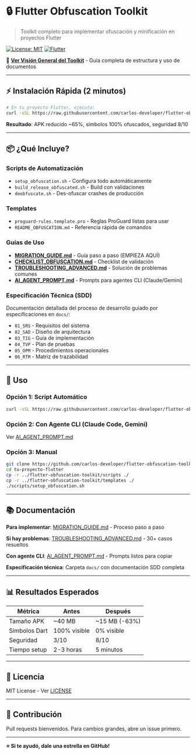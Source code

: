 # 🔒 Flutter Obfuscation Toolkit

> Toolkit completo para implementar ofuscación y minificación en proyectos Flutter

[![License: MIT](https://img.shields.io/badge/License-MIT-yellow.svg)](LICENSE)
[![Flutter](https://img.shields.io/badge/Flutter-%E2%89%A53.9.2-blue)](https://flutter.dev)

📖 **[Ver Visión General del Toolkit](TOOLKIT_OVERVIEW.md)** - Guía completa de estructura y uso de documentos

---

## ⚡ Instalación Rápida (2 minutos)

```bash
# En tu proyecto Flutter, ejecuta:
curl -sSL https://raw.githubusercontent.com/carlos-developer/flutter-obfuscation-toolkit/main/scripts/download_obfuscation_package.sh | bash
```

**Resultado**: APK reducido ~65%, símbolos 100% ofuscados, seguridad 8/10

---

## 📦 ¿Qué Incluye?

### Scripts de Automatización
- `setup_obfuscation.sh` - Configura todo automáticamente
- `build_release_obfuscated.sh` - Build con validaciones
- `deobfuscate.sh` - Des-ofuscar crashes de producción

### Templates
- `proguard-rules.template.pro` - Reglas ProGuard listas para usar
- `README_OBFUSCATION.md` - Referencia rápida de comandos

### Guías de Uso
- **[MIGRATION_GUIDE.md](MIGRATION_GUIDE.md)** - Guía paso a paso (EMPIEZA AQUÍ)
- **[CHECKLIST_OBFUSCATION.md](CHECKLIST_OBFUSCATION.md)** - Checklist de validación
- **[TROUBLESHOOTING_ADVANCED.md](TROUBLESHOOTING_ADVANCED.md)** - Solución de problemas comunes
- **[AI_AGENT_PROMPT.md](AI_AGENT_PROMPT.md)** - Prompts para agentes CLI (Claude/Gemini)

### Especificación Técnica (SDD)
Documentación detallada del proceso de desarrollo guiado por especificaciones en `docs/`:
- `01_SRS` - Requisitos del sistema
- `02_SAD` - Diseño de arquitectura
- `03_TIG` - Guía de implementación
- `04_TVP` - Plan de pruebas
- `05_OPM` - Procedimientos operacionales
- `06_RTM` - Matriz de trazabilidad

---

## 🚀 Uso

### Opción 1: Script Automático
```bash
curl -sSL https://raw.githubusercontent.com/carlos-developer/flutter-obfuscation-toolkit/main/scripts/download_obfuscation_package.sh | bash
```

### Opción 2: Con Agente CLI (Claude Code, Gemini)
Ver [AI_AGENT_PROMPT.md](AI_AGENT_PROMPT.md)

### Opción 3: Manual
```bash
git clone https://github.com/carlos-developer/flutter-obfuscation-toolkit.git
cd tu-proyecto-flutter
cp -r ../flutter-obfuscation-toolkit/scripts ./
cp -r ../flutter-obfuscation-toolkit/templates ./
./scripts/setup_obfuscation.sh
```

---

## 📚 Documentación

**Para implementar**: [MIGRATION_GUIDE.md](MIGRATION_GUIDE.md) - Proceso paso a paso

**Si hay problemas**: [TROUBLESHOOTING_ADVANCED.md](TROUBLESHOOTING_ADVANCED.md) - 30+ casos resueltos

**Con agente CLI**: [AI_AGENT_PROMPT.md](AI_AGENT_PROMPT.md) - Prompts listos para copiar

**Especificación técnica**: Carpeta `docs/` con documentación SDD completa

---

## 📊 Resultados Esperados

| Métrica | Antes | Después |
|---------|-------|---------|
| Tamaño APK | ~40 MB | ~15 MB (-63%) |
| Símbolos Dart | 100% visible | 0% visible |
| Seguridad | 3/10 | 8/10 |
| Tiempo setup | 2-3 horas | 5 minutos |

---

## 📄 Licencia

MIT License - Ver [LICENSE](LICENSE)

---

## 🤝 Contribución

Pull requests bienvenidos. Para cambios grandes, abre un issue primero.

---

**⭐ Si te ayudó, dale una estrella en GitHub!**
